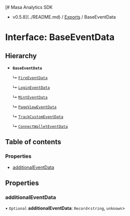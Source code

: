 [# Masa Analytics SDK
 - v0.5.8](../README.md) / [Exports](../modules.md) / BaseEventData

# Interface: BaseEventData

## Hierarchy

- **`BaseEventData`**

  ↳ [`FireEventData`](FireEventData.md)

  ↳ [`LoginEventData`](LoginEventData.md)

  ↳ [`MintEventData`](MintEventData.md)

  ↳ [`PageViewEventData`](PageViewEventData.md)

  ↳ [`TrackCustomEventData`](TrackCustomEventData.md)

  ↳ [`ConnectWalletEventData`](ConnectWalletEventData.md)

## Table of contents

### Properties

- [additionalEventData](BaseEventData.md#additionaleventdata)

## Properties

### additionalEventData

• `Optional` **additionalEventData**: `Record`\<`string`, `unknown`\>
